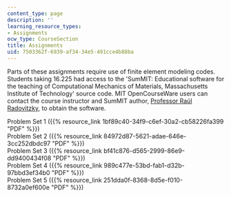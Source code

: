 ```yaml
---
content_type: page
description: ''
learning_resource_types:
- Assignments
ocw_type: CourseSection
title: Assignments
uid: 7503362f-6939-af34-34e5-491cce4b88ba
---
```


Parts of these assignments require use of finite element modeling codes. Students taking 16.225 had access to the 'SumMIT: Educational software for the teaching of Computational Mechanics of Materials, Massachusetts Institute of Technology' source code. MIT OpenCourseWare users can contact the course instructor and SumMIT author, [Professor Raúl Radovitzky](mailto:rapa@mit.edu), to obtain the software.

Problem Set 1 ({{% resource_link 1bf89c40-34f9-c6ef-30a2-cb58226fa399 "PDF" %}})  
Problem Set 2 ({{% resource_link 84972d87-5621-adae-646e-3cc252dbdc97 "PDF" %}})  
Problem Set 3 ({{% resource_link bf41c876-d565-2999-86e9-dd9400434f08 "PDF" %}})  
Problem Set 4 ({{% resource_link 989c477e-53bd-fab1-d32b-97bbd3ef34b0 "PDF" %}})  
Problem Set 5 ({{% resource_link 251dda0f-8368-8d5e-f010-8732a0ef600e "PDF" %}})